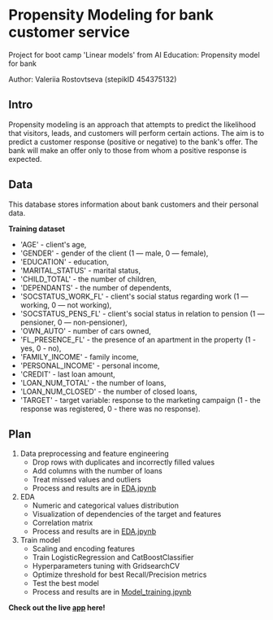 # Propensity Modeling for bank customer service
Project for boot camp 'Linear models' from AI Education: Propensity model for bank

Author: Valeriia Rostovtseva (stepikID 454375132)

## Intro

Propensity modeling is an approach that attempts to predict the likelihood that visitors, leads, and customers will perform certain actions.
The aim is to predict a customer response (positive or negative) to the bank's offer.
The bank will make an offer only to those from whom a positive response is expected.

## Data
This database stores information about bank customers and their personal data.

**Training dataset**
- 'AGE' - client's age, 
- 'GENDER' - gender of the client (1 — male, 0 — female), 
- 'EDUCATION' - education,
- 'MARITAL_STATUS' - marital status, 
- 'CHILD_TOTAL' - the number of children, 
- 'DEPENDANTS' - the number of dependents,
- 'SOCSTATUS_WORK_FL' - client's social status regarding work (1 — working, 0 — not working), 
- 'SOCSTATUS_PENS_FL' - client's social status in relation to pension (1 — pensioner, 0 — non-pensioner), 
- 'OWN_AUTO' - number of cars owned,
- 'FL_PRESENCE_FL' - the presence of an apartment in the property (1 - yes, 0 - no), 
- 'FAMILY_INCOME' - family income, 
- 'PERSONAL_INCOME' - personal income,
- 'CREDIT' - last loan amount, 
- 'LOAN_NUM_TOTAL' - the number of loans,
- 'LOAN_NUM_CLOSED' - the number of closed loans, 
- 'TARGET' - target variable: response to the marketing campaign (1 - the response was registered, 0 - there was no response).

## Plan
1. Data preprocessing and feature engineering
    - Drop rows with duplicates and incorrectly filled values
    - Add columns with the number of loans 
    - Treat missed values and outliers
    - Process and results are in [EDA.jpynb](https://github.com/valfrank/propensity_model_for_bank/blob/main/EDA.ipynb)
2. EDA 
   - Numeric and categorical values distribution
   - Visualization of dependencies of the target and features
   - Correlation matrix
   - Process and results are in [EDA.jpynb](https://github.com/valfrank/propensity_model_for_bank/blob/main/EDA.ipynb)
3. Train model
   - Scaling and encoding features
   - Train LogisticRegression and CatBoostClassifier
   - Hyperparameters tuning with GridsearchCV
   - Optimize threshold for best Recall/Precision metrics
   - Test the best model
   - Process and results are in [Model_training.jpynb](https://github.com/valfrank/propensity_model_for_bank/blob/main/Model_training.ipynb)

**Check out the live [app](https://propensitymodelforbank-eda.streamlit.app/) here!**
